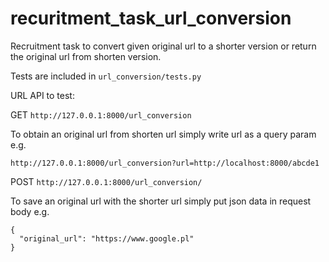 # recuritment_task_url_conversion

Recruitment task to convert given original url to a shorter version or return the original url from shorten version.

Tests are included in `url_conversion/tests.py`



URL API to test:

GET `http://127.0.0.1:8000/url_conversion`

To obtain an original url from shorten url simply write url as a query param e.g.

`http://127.0.0.1:8000/url_conversion?url=http://localhost:8000/abcde1`

POST `http://127.0.0.1:8000/url_conversion/`

To save an original url with the shorter url simply put json data in request body e.g.
```
{
  "original_url": "https://www.google.pl"
}
```

